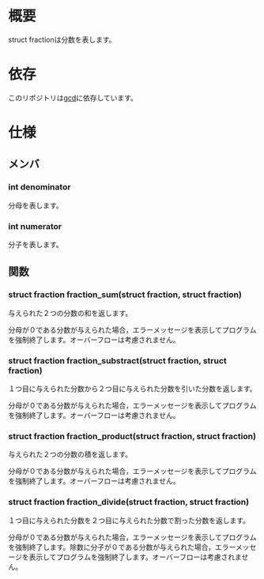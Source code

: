 # 概要
struct fractionは分数を表します。
# 依存
このリポジトリは[gcd](https://github.com/takechan-NITNC/gcd)に依存しています。
# 仕様
## メンバ
### int denominator
分母を表します。
### int numerator
分子を表します。
## 関数
### struct fraction fraction_sum(struct fraction, struct fraction)
与えられた２つの分数の和を返します。

分母が０である分数が与えられた場合，エラーメッセージを表示してプログラムを強制終了します。オーバーフローは考慮されません。
### struct fraction fraction_substract(struct fraction, struct fraction)
１つ目に与えられた分数から２つ目に与えられた分数を引いた分数を返します。

分母が０である分数が与えられた場合，エラーメッセージを表示してプログラムを強制終了します。オーバーフローは考慮されません。
### struct fraction fraction_product(struct fraction, struct fraction)
与えられた２つの分数の積を返します。

分母が０である分数が与えられた場合，エラーメッセージを表示してプログラムを強制終了します。オーバーフローは考慮されません。
### struct fraction fraction_divide(struct fraction, struct fraction)
１つ目に与えられた分数を２つ目に与えられた分数で割った分数を返します。

分母が０である分数が与えられた場合，エラーメッセージを表示してプログラムを強制終了します。除数に分子が０である分数が与えられた場合，エラーメッセージを表示してプログラムを強制終了します。オーバーフローは考慮されません。